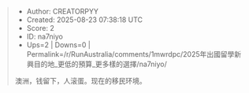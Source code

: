 > - Author: CREATORPYY
> - Created: 2025-08-23 07:38:18 UTC
> - Score: 2
> - ID: na7niyo
> - Ups=2 | Downs=0 | Permalink=/r/RunAustralia/comments/1mwrdpc/2025年出國留學新興目的地_更低的預算_更多樣的選擇/na7niyo/
>
> 澳洲，钱留下，人滚蛋。现在的移民环境。
